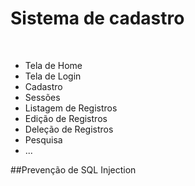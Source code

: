 # Sistema de cadastro 
<br>

<ul>
  <li>Tela de Home</li>
  <li>Tela de Login</li>
  <li>Cadastro</li>
  <li>Sessões</li>
  <li>Listagem de Registros</li>
  <li>Edição de Registros</li>
  <li>Deleção de Registros</li>
  <li>Pesquisa</li>
  <li>...</li>
</ul>

##Prevenção de SQL Injection

<br>
